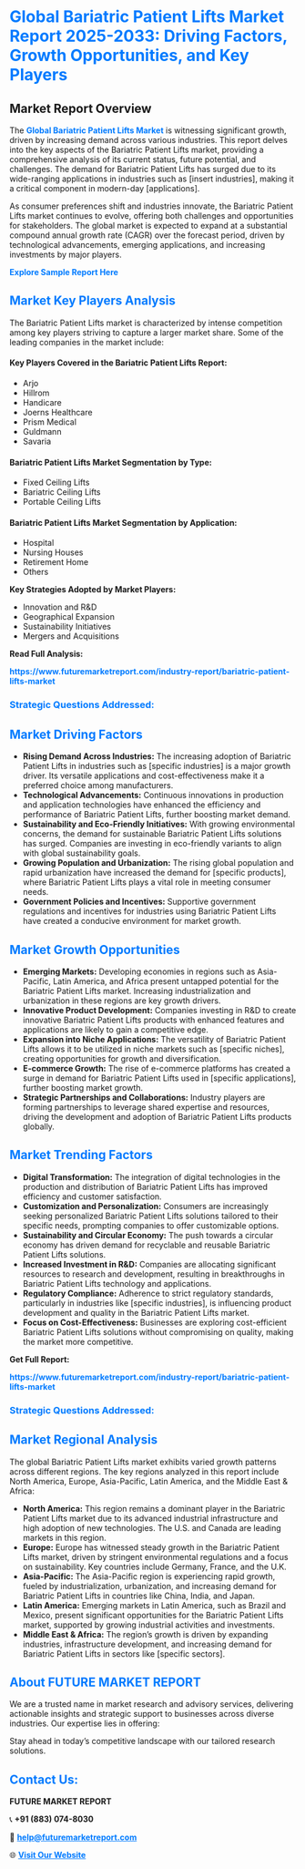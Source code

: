 <h1 style="color: #007BFF;">Global Bariatric Patient Lifts Market Report 2025-2033: Driving Factors, Growth Opportunities, and Key Players</h1>

<section id="overview">
<h2>Market Report Overview</h2>
<p>The <a href="https://www.futuremarketreport.com/industry-report/bariatric-patient-lifts-market" style="color: #007BFF; text-decoration: none;"><strong>Global Bariatric Patient Lifts Market</strong></a> is witnessing significant growth, driven by increasing demand across various industries. This report delves into the key aspects of the Bariatric Patient Lifts market, providing a comprehensive analysis of its current status, future potential, and challenges. The demand for Bariatric Patient Lifts has surged due to its wide-ranging applications in industries such as [insert industries], making it a critical component in modern-day [applications].</p>
<p>As consumer preferences shift and industries innovate, the Bariatric Patient Lifts market continues to evolve, offering both challenges and opportunities for stakeholders. The global market is expected to expand at a substantial compound annual growth rate (CAGR) over the forecast period, driven by technological advancements, emerging applications, and increasing investments by major players.</p>
</section>

<section id="overview">
<p><a href="https://www.futuremarketreport.com/request-sample/reportId=35017" style="color: #007BFF; text-decoration: none;"><strong>Explore Sample Report Here</strong></a></p>
</section>

<section id="key-players">
<h2 style="color: #007BFF;">Market Key Players Analysis</h2>
<p>The Bariatric Patient Lifts market is characterized by intense competition among key players striving to capture a larger market share. Some of the leading companies in the market include:</p>
<h4>Key Players Covered in the Bariatric Patient Lifts Report:</h4>
<ul><li>Arjo</li><li>Hillrom</li><li>Handicare</li><li>Joerns Healthcare</li><li>Prism Medical</li><li>Guldmann</li><li>Savaria</li></ul>
<h4>Bariatric Patient Lifts Market Segmentation by Type:</h4>
<ul><li>Fixed Ceiling Lifts</li><li>Bariatric Ceiling Lifts</li><li>Portable Ceiling Lifts</li></ul>

<h4>Bariatric Patient Lifts Market Segmentation by Application:</h4>
<ul><li>Hospital</li><li>Nursing Houses</li><li>Retirement Home</li><li>Others</li></ul>
<p><strong>Key Strategies Adopted by Market Players:</strong></p>
<ul>
<li>Innovation and R&D</li>
<li>Geographical Expansion</li>
<li>Sustainability Initiatives</li>
<li>Mergers and Acquisitions</li>
</ul>
</section>

<section>
<p><strong>Read Full Analysis: </strong></p><a href="https://www.futuremarketreport.com/industry-report/bariatric-patient-lifts-market" style="color: #007BFF; text-decoration: none;"><strong>https://www.futuremarketreport.com/industry-report/bariatric-patient-lifts-market</strong></a>
<h3 style="color: #007BFF;">Strategic Questions Addressed:</h3>
</section>

<section id="driving-factors">
<h2 style="color: #007BFF;">Market Driving Factors</h2>
<ul>
<li><strong>Rising Demand Across Industries:</strong> The increasing adoption of Bariatric Patient Lifts in industries such as [specific industries] is a major growth driver. Its versatile applications and cost-effectiveness make it a preferred choice among manufacturers.</li>
<li><strong>Technological Advancements:</strong> Continuous innovations in production and application technologies have enhanced the efficiency and performance of Bariatric Patient Lifts, further boosting market demand.</li>
<li><strong>Sustainability and Eco-Friendly Initiatives:</strong> With growing environmental concerns, the demand for sustainable Bariatric Patient Lifts solutions has surged. Companies are investing in eco-friendly variants to align with global sustainability goals.</li>
<li><strong>Growing Population and Urbanization:</strong> The rising global population and rapid urbanization have increased the demand for [specific products], where Bariatric Patient Lifts plays a vital role in meeting consumer needs.</li>
<li><strong>Government Policies and Incentives:</strong> Supportive government regulations and incentives for industries using Bariatric Patient Lifts have created a conducive environment for market growth.</li>
</ul>
</section>

<section id="growth-opportunities">
<h2 style="color: #007BFF;">Market Growth Opportunities</h2>
<ul>
<li><strong>Emerging Markets:</strong> Developing economies in regions such as Asia-Pacific, Latin America, and Africa present untapped potential for the Bariatric Patient Lifts market. Increasing industrialization and urbanization in these regions are key growth drivers.</li>
<li><strong>Innovative Product Development:</strong> Companies investing in R&D to create innovative Bariatric Patient Lifts products with enhanced features and applications are likely to gain a competitive edge.</li>
<li><strong>Expansion into Niche Applications:</strong> The versatility of Bariatric Patient Lifts allows it to be utilized in niche markets such as [specific niches], creating opportunities for growth and diversification.</li>
<li><strong>E-commerce Growth:</strong> The rise of e-commerce platforms has created a surge in demand for Bariatric Patient Lifts used in [specific applications], further boosting market growth.</li>
<li><strong>Strategic Partnerships and Collaborations:</strong> Industry players are forming partnerships to leverage shared expertise and resources, driving the development and adoption of Bariatric Patient Lifts products globally.</li>
</ul>
</section>

<section id="trending-factors">
<h2 style="color: #007BFF;">Market Trending Factors</h2>
<ul>
<li><strong>Digital Transformation:</strong> The integration of digital technologies in the production and distribution of Bariatric Patient Lifts has improved efficiency and customer satisfaction.</li>
<li><strong>Customization and Personalization:</strong> Consumers are increasingly seeking personalized Bariatric Patient Lifts solutions tailored to their specific needs, prompting companies to offer customizable options.</li>
<li><strong>Sustainability and Circular Economy:</strong> The push towards a circular economy has driven demand for recyclable and reusable Bariatric Patient Lifts solutions.</li>
<li><strong>Increased Investment in R&D:</strong> Companies are allocating significant resources to research and development, resulting in breakthroughs in Bariatric Patient Lifts technology and applications.</li>
<li><strong>Regulatory Compliance:</strong> Adherence to strict regulatory standards, particularly in industries like [specific industries], is influencing product development and quality in the Bariatric Patient Lifts market.</li>
<li><strong>Focus on Cost-Effectiveness:</strong> Businesses are exploring cost-efficient Bariatric Patient Lifts solutions without compromising on quality, making the market more competitive.</li>
</ul>
</section>

<section>
<p><strong>Get Full Report: </strong></p><a href="https://www.futuremarketreport.com/industry-report/bariatric-patient-lifts-market" style="color: #007BFF; text-decoration: none;"><strong>https://www.futuremarketreport.com/industry-report/bariatric-patient-lifts-market</strong></a>
<h3 style="color: #007BFF;">Strategic Questions Addressed:</h3>
</section>


<section id="regional-analysis">
<h2 style="color: #007BFF;">Market Regional Analysis</h2>
<p>The global Bariatric Patient Lifts market exhibits varied growth patterns across different regions. The key regions analyzed in this report include North America, Europe, Asia-Pacific, Latin America, and the Middle East & Africa:</p>
<ul>
<li><strong>North America:</strong> This region remains a dominant player in the Bariatric Patient Lifts market due to its advanced industrial infrastructure and high adoption of new technologies. The U.S. and Canada are leading markets in this region.</li>
<li><strong>Europe:</strong> Europe has witnessed steady growth in the Bariatric Patient Lifts market, driven by stringent environmental regulations and a focus on sustainability. Key countries include Germany, France, and the U.K.</li>
<li><strong>Asia-Pacific:</strong> The Asia-Pacific region is experiencing rapid growth, fueled by industrialization, urbanization, and increasing demand for Bariatric Patient Lifts in countries like China, India, and Japan.</li>
<li><strong>Latin America:</strong> Emerging markets in Latin America, such as Brazil and Mexico, present significant opportunities for the Bariatric Patient Lifts market, supported by growing industrial activities and investments.</li>
<li><strong>Middle East & Africa:</strong> The region’s growth is driven by expanding industries, infrastructure development, and increasing demand for Bariatric Patient Lifts in sectors like [specific sectors].</li>
</ul>
</section>

<footer>
<h2 style="color: #007BFF;">About FUTURE MARKET REPORT</h2>
<p>We are a trusted name in market research and advisory services, delivering actionable insights and strategic support to businesses across diverse industries. Our expertise lies in offering:</p>

<p>Stay ahead in today’s competitive landscape with our tailored research solutions.</p>

<h2 style="color: #007BFF;">Contact Us:</h2>
<p><strong>FUTURE MARKET REPORT</strong></p>
<p>📞 <strong>+91 (883) 074-8030</strong></p>
<p>📧 <strong><a href="mailto:help@futuremarketreport.com" style="color: #007BFF;">help@futuremarketreport.com</a></strong></p>
<p>🌐 <strong><a href="https://www.futuremarketreport.com/" style="color: #007BFF;">Visit Our Website</a></strong></p>
</footer>